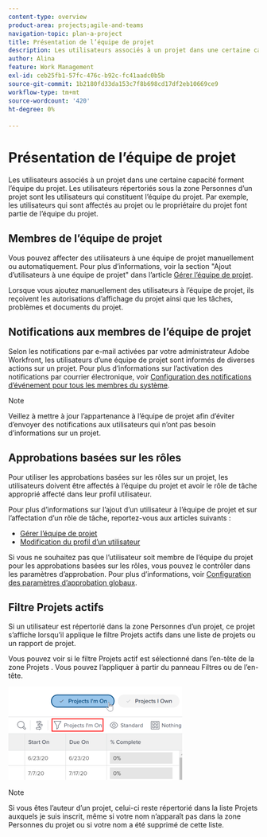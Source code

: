 ```yaml
---
content-type: overview
product-area: projects;agile-and-teams
navigation-topic: plan-a-project
title: Présentation de l’équipe de projet
description: Les utilisateurs associés à un projet dans une certaine capacité forment l’équipe du projet. Les utilisateurs répertoriés sous la zone Personnes d’un projet sont les utilisateurs qui constituent l’équipe du projet.
author: Alina
feature: Work Management
exl-id: ceb25fb1-57fc-476c-b92c-fc41aadc0b5b
source-git-commit: 1b2180fd33da153c7f8b698cd17df2eb10669ce9
workflow-type: tm+mt
source-wordcount: '420'
ht-degree: 0%

---
```


# Présentation de l’équipe de projet

Les utilisateurs associés à un projet dans une certaine capacité forment l’équipe du projet. Les utilisateurs répertoriés sous la zone Personnes d’un projet sont les utilisateurs qui constituent l’équipe du projet. Par exemple, les utilisateurs qui sont affectés au projet ou le propriétaire du projet font partie de l’équipe du projet.

## Membres de l’équipe de projet

Vous pouvez affecter des utilisateurs à une équipe de projet manuellement ou automatiquement. Pour plus d’informations, voir la section &quot;Ajout d’utilisateurs à une équipe de projet&quot; dans l’article [Gérer l’équipe de projet](../../../manage-work/projects/planning-a-project/manage-project-team.md).

Lorsque vous ajoutez manuellement des utilisateurs à l’équipe de projet, ils reçoivent les autorisations d’affichage du projet ainsi que les tâches, problèmes et documents du projet.

## Notifications aux membres de l’équipe de projet

Selon les notifications par e-mail activées par votre administrateur Adobe Workfront, les utilisateurs d’une équipe de projet sont informés de diverses actions sur un projet. Pour plus d’informations sur l’activation des notifications par courrier électronique, voir [Configuration des notifications d’événement pour tous les membres du système](../../../administration-and-setup/manage-workfront/emails/configure-event-notifications-for-everyone-in-the-system.md).

>[!NOTE]
>
>Veillez à mettre à jour l’appartenance à l’équipe de projet afin d’éviter d’envoyer des notifications aux utilisateurs qui n’ont pas besoin d’informations sur un projet.

## Approbations basées sur les rôles

Pour utiliser les approbations basées sur les rôles sur un projet, les utilisateurs doivent être affectés à l’équipe du projet et avoir le rôle de tâche approprié affecté dans leur profil utilisateur.

Pour plus d’informations sur l’ajout d’un utilisateur à l’équipe de projet et sur l’affectation d’un rôle de tâche, reportez-vous aux articles suivants :

* [Gérer l’équipe de projet](../../../manage-work/projects/planning-a-project/manage-project-team.md)
* [Modification du profil d’un utilisateur](../../../administration-and-setup/add-users/create-and-manage-users/edit-a-users-profile.md)

Si vous ne souhaitez pas que l’utilisateur soit membre de l’équipe du projet pour les approbations basées sur les rôles, vous pouvez le contrôler dans les paramètres d’approbation. Pour plus d’informations, voir [Configuration des paramètres d’approbation globaux](../../../administration-and-setup/customize-workfront/configure-approval-milestone-processes/establish-approval-settings.md).

## Filtre Projets actifs

Si un utilisateur est répertorié dans la zone Personnes d’un projet, ce projet s’affiche lorsqu’il applique le filtre Projets actifs dans une liste de projets ou un rapport de projet.

Vous pouvez voir si le filtre Projets actif est sélectionné dans l’en-tête de la zone Projets . Vous pouvez l’appliquer à partir du panneau Filtres ou de l’en-tête.

![](assets/nwe-project-list-buttons-350x187.png)

>[!NOTE]
>
>Si vous êtes l’auteur d’un projet, celui-ci reste répertorié dans la liste Projets auxquels je suis inscrit, même si votre nom n’apparaît pas dans la zone Personnes du projet ou si votre nom a été supprimé de cette liste.
